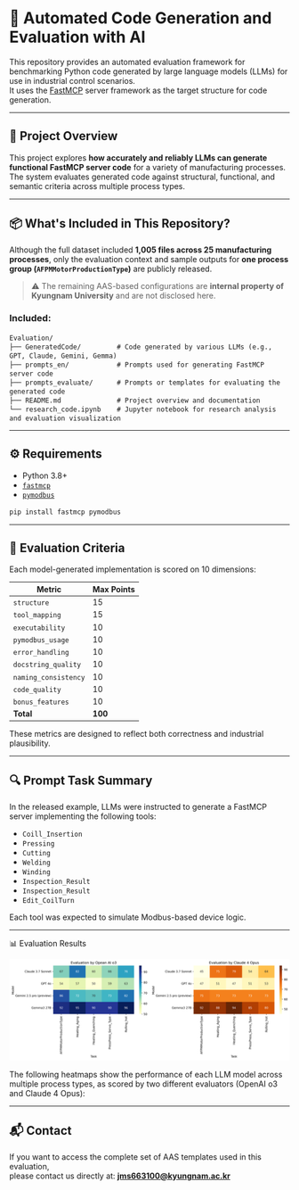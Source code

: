 # 🤖 Automated Code Generation and Evaluation with AI

This repository provides an automated evaluation framework for benchmarking Python code generated by large language models (LLMs) for use in industrial control scenarios.  
It uses the [FastMCP](https://github.com/jlowin/fastmcp) server framework as the target structure for code generation.

---

## 🎯 Project Overview

This project explores **how accurately and reliably LLMs can generate functional FastMCP server code** for a variety of manufacturing processes.  
The system evaluates generated code against structural, functional, and semantic criteria across multiple process types.

---

## 📦 What's Included in This Repository?

Although the full dataset included **1,005 files across 25 manufacturing processes**, only the evaluation context and sample outputs for **one process group (`AFPMMotorProductionType`)** are publicly released.

> ⚠️ The remaining AAS-based configurations are **internal property of Kyungnam University** and are not disclosed here.

### Included:

```
Evaluation/
├── GeneratedCode/         # Code generated by various LLMs (e.g., GPT, Claude, Gemini, Gemma)
├── prompts_en/            # Prompts used for generating FastMCP server code
├── prompts_evaluate/      # Prompts or templates for evaluating the generated code
├── README.md              # Project overview and documentation
└── research_code.ipynb    # Jupyter notebook for research analysis and evaluation visualization

```

---

## ⚙️ Requirements

- Python 3.8+
- [`fastmcp`](https://github.com/jlowin/fastmcp)
- [`pymodbus`](https://github.com/pymodbus-dev/pymodbus)

```bash
pip install fastmcp pymodbus
```

---

## 📝 Evaluation Criteria

Each model-generated implementation is scored on 10 dimensions:

| Metric             | Max Points |
|--------------------|------------|
| `structure`        | 15         |
| `tool_mapping`     | 15         |
| `executability`    | 10         |
| `pymodbus_usage`   | 10         |
| `error_handling`   | 10         |
| `docstring_quality`| 10         |
| `naming_consistency`| 10        |
| `code_quality`     | 10         |
| `bonus_features`   | 10         |
| **Total**          | **100**    |

These metrics are designed to reflect both correctness and industrial plausibility.

---

## 🔍 Prompt Task Summary

In the released example, LLMs were instructed to generate a FastMCP server implementing the following tools:

- `Coill_Insertion`
- `Pressing`
- `Cutting`
- `Welding`
- `Winding`
- `Inspection_Result`
- `Inspection_Result`
- `Edit_CoilTurn`

Each tool was expected to simulate Modbus-based device logic.

---

📊 Evaluation Results

![Evaluation Heatmap](../Image/llm_heatmap_highres.png)


The following heatmaps show the performance of each LLM model across multiple process types,
as scored by two different evaluators (OpenAI o3 and Claude 4 Opus):

---

## 📬 Contact

If you want to access the complete set of AAS templates used in this evaluation,  
please contact us directly at: **[jms663100@kyungnam.ac.kr](mailto:jms663100@kyungnam.ac.kr)**


